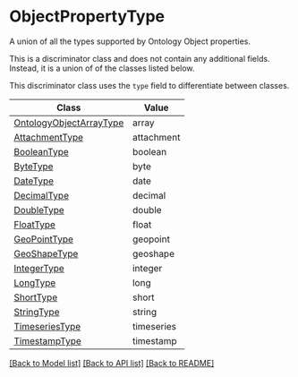 # ObjectPropertyType

A union of all the types supported by Ontology Object properties.

This is a discriminator class and does not contain any additional fields. Instead, it
is a union of of the classes listed below.

This discriminator class uses the `type` field to differentiate between classes.

Class | Value
------------ | -------------
[OntologyObjectArrayType](OntologyObjectArrayType.md) | array
[AttachmentType](AttachmentType.md) | attachment
[BooleanType](BooleanType.md) | boolean
[ByteType](ByteType.md) | byte
[DateType](DateType.md) | date
[DecimalType](DecimalType.md) | decimal
[DoubleType](DoubleType.md) | double
[FloatType](FloatType.md) | float
[GeoPointType](GeoPointType.md) | geopoint
[GeoShapeType](GeoShapeType.md) | geoshape
[IntegerType](IntegerType.md) | integer
[LongType](LongType.md) | long
[ShortType](ShortType.md) | short
[StringType](StringType.md) | string
[TimeseriesType](TimeseriesType.md) | timeseries
[TimestampType](TimestampType.md) | timestamp

[\[Back to Model list\]](../README.md#documentation-for-models) [\[Back to API list\]](../README.md#documentation-for-api-endpoints) [\[Back to README\]](../README.md)
